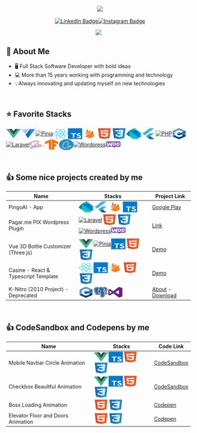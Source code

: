 <p id="header" align="center">
  <img src="https://media.giphy.com/media/M9gbBd9nbDrOTu1Mqx/giphy.gif" width="100"/>
</p>

<p id="buttons" align="center">
  <a href="https://www.linkedin.com/in/marcos-gomes-neto/"><img src="https://img.shields.io/badge/LinkedIn-blue?style=for-the-badge&logo=linkedin&logoColor=white" alt="LinkedIn Badge"/></a><a href="https://www.instagram.com/mgn.stack/"><img src="https://img.shields.io/badge/Instagram-E4405F?style=for-the-badge&logo=instagram&logoColor=white" alt="Instagram Badge"/></a>
</p>

<p align="center">
<img height="180em" src="http://github-profile-summary-cards.vercel.app/api/cards/profile-details?username=marcosgomesneto&theme=github_dark"/>
</p>

## 📖 About Me

- 🖥 Full Stack Software Developer with bold ideas
- 💻 More than 15 years working with programming and technology
- 💡Always innovating and updating myself on new technologies

<br>

## ⭐ Favorite Stacks

<a href="https://vuejs.org/" rel="nofollow" ><img align="center" alt="VueJS" height="30" width="40" src="https://raw.githubusercontent.com/devicons/devicon/master/icons/vuejs/vuejs-original.svg" style="max-width: 100%;"></a><a href="https://vuetifyjs.com/" rel="nofollow" ><img align="center" alt="VueJS" height="30" width="40" src="https://raw.githubusercontent.com/devicons/devicon/master/icons/vuetify/vuetify-original.svg" style="max-width: 100%;"></a><a href="https://pinia.vuejs.org/" rel="nofollow" ><img align="center" alt="Pinia" height="30" width="40" src="https://pinia.vuejs.org/logo.svg" style="max-width: 100%;"></a><a href="https://react.dev/" rel="nofollow" ><img align="center" alt="ReactJS" height="30" width="40" src="https://raw.githubusercontent.com/devicons/devicon/master/icons/react/react-original.svg" style="max-width: 100%;"></a><a href="https://www.typescriptlang.org/" rel="nofollow" ><img align="center" alt="TypeScript" height="30" width="40" src="https://raw.githubusercontent.com/devicons/devicon/master/icons/typescript/typescript-original.svg" style="max-width: 100%;"></a><a href="https://firebase.google.com/" rel="nofollow"><img align="center" alt="Firebase" height="30" width="40" src="https://raw.githubusercontent.com/devicons/devicon/master/icons/firebase/firebase-plain.svg"></a><a href="https://pt.wikipedia.org/wiki/HTML5" rel="nofollow"><img align="center" alt="HTML5" height="30" width="40" src="https://raw.githubusercontent.com/devicons/devicon/master/icons/html5/html5-original.svg"></a><a href="https://pt.wikipedia.org/wiki/CSS3" rel="nofollow"><img align="center" alt="CSS3" height="30" width="40" src="https://raw.githubusercontent.com/devicons/devicon/master/icons/css3/css3-original.svg"></a><a href="https://dart.dev/" rel="nofollow"><img align="center" alt="Dart" height="30" width="40" src="https://raw.githubusercontent.com/devicons/devicon/master/icons/dart/dart-original.svg" style="max-width: 100%;"></a><a href="https://flutter.dev/" rel="nofollow"><img align="center" alt="Flutter" height="30" width="40" src="https://raw.githubusercontent.com/devicons/devicon/master/icons/flutter/flutter-original.svg" style="max-width: 100%;"></a><a href="https://www.php.net/" rel="nofollow"><img align="center" alt="PHP" height="30" width="40" src="https://www.php.net/images/logos/new-php-logo.svg" style="max-width: 100%;"></a><a href="https://cplusplus.com/" rel="nofollow"><img align="center" alt="C++" height="30" width="40" src="https://raw.githubusercontent.com/devicons/devicon/master/icons/cplusplus/cplusplus-original.svg" style="max-width: 100%;"></a><a href="https://laravel.com/" rel="nofollow"><img align="center" alt="Laravel" height="30" width="40" src="https://laravel.com/img/logomark.min.svg" style="max-width: 100%;"></a><a href="https://sass-lang.com/" rel="nofollow"><img align="center" alt="SASS" height="30" width="40" src="https://raw.githubusercontent.com/devicons/devicon/master/icons/sass/sass-original.svg" style="max-width: 100%;"></a><a href="https://www.tensorflow.org/" rel="nofollow"><img align="center" alt="TensorFlow" height="30" width="40" src="https://raw.githubusercontent.com/devicons/devicon/master/icons/tensorflow/tensorflow-original.svg" style="max-width: 100%;"></a><a href="https://yarnpkg.com/" rel="nofollow"><img align="center" alt="Yarn" height="30" width="40" src="https://raw.githubusercontent.com/devicons/devicon/master/icons/yarn/yarn-original.svg" style="max-width: 100%;"></a><a href="https://wordpress.org/" rel="nofollow"><img align="center" alt="Wordpress" height="30" width="40" src="https://upload.wikimedia.org/wikipedia/commons/0/09/Wordpress-Logo.svg" style="max-width: 100%;"></a><a href="https://woocommerce.com/" rel="nofollow"><img align="center" alt="Woocommerce" height="30" width="40" src="https://raw.githubusercontent.com/devicons/devicon/master/icons/woocommerce/woocommerce-original.svg" style="max-width: 100%;"></a>

<br>

## 👍 Some nice projects created by me

|Name|Stacks|Project Link|
|---|---|---|
|PingoAI - App|<a href="https://dart.dev/" rel="nofollow"><img align="center" alt="Dart" height="30" width="40" src="https://raw.githubusercontent.com/devicons/devicon/master/icons/dart/dart-original.svg" style="max-width: 100%;"></a><a href="https://flutter.dev/" rel="nofollow"><img align="center" alt="Flutter" height="30" width="40" src="https://raw.githubusercontent.com/devicons/devicon/master/icons/flutter/flutter-original.svg" style="max-width: 100%;"></a><a href="https://firebase.google.com/" rel="nofollow"><img align="center" alt="Firebase" height="30" width="40" src="https://raw.githubusercontent.com/devicons/devicon/master/icons/firebase/firebase-plain.svg"></a><a href="https://www.typescriptlang.org/" rel="nofollow" ><img align="center" alt="TypeScript" height="30" width="40" src="https://raw.githubusercontent.com/devicons/devicon/master/icons/typescript/typescript-original.svg" style="max-width: 100%;"></a>|[Google Play](https://play.google.com/store/apps/details?id=io.infixs.pingoai)|
|Pagar.me PIX Wordpress Plugin|<a href="https://www.php.net/" rel="nofollow"><img align="center" alt="Laravel" height="30" width="40" src="https://www.php.net/images/logos/new-php-logo.svg" style="max-width: 100%;"></a><a href="https://pt.wikipedia.org/wiki/HTML5" rel="nofollow"><img align="center" alt="HTML5" height="30" width="40" src="https://raw.githubusercontent.com/devicons/devicon/master/icons/html5/html5-original.svg"></a><a href="https://pt.wikipedia.org/wiki/CSS3" rel="nofollow"><img align="center" alt="CSS3" height="30" width="40" src="https://raw.githubusercontent.com/devicons/devicon/master/icons/css3/css3-original.svg"></a><a href="https://wordpress.org/" rel="nofollow"><img align="center" alt="Wordpress" height="30" width="40" src="https://upload.wikimedia.org/wikipedia/commons/0/09/Wordpress-Logo.svg" style="max-width: 100%;"></a><a href="https://woocommerce.com/" rel="nofollow"><img align="center" alt="Woocommerce" height="30" width="40" src="https://raw.githubusercontent.com/devicons/devicon/master/icons/woocommerce/woocommerce-original.svg" style="max-width: 100%;"></a>|[Link](https://wordpress.org/plugins/wc-pagarme-pix-payment/)|
|Vue 3D Bottle Customizer (Three.js)|<a href="https://vuejs.org/" rel="nofollow" ><img align="center" alt="VueJS" height="30" width="40" src="https://raw.githubusercontent.com/devicons/devicon/master/icons/vuejs/vuejs-original.svg" style="max-width: 100%;"></a><a href="https://pinia.vuejs.org/" rel="nofollow" ><img align="center" alt="Pinia" height="30" width="40" src="https://pinia.vuejs.org/logo.svg" style="max-width: 100%;"></a><a href="https://www.typescriptlang.org/" rel="nofollow" ><img align="center" alt="TypeScript" height="30" width="40" src="https://raw.githubusercontent.com/devicons/devicon/master/icons/typescript/typescript-original.svg" style="max-width: 100%;"></a><a href="https://pt.wikipedia.org/wiki/HTML5" rel="nofollow"><img align="center" alt="HTML5" height="30" width="40" src="https://raw.githubusercontent.com/devicons/devicon/master/icons/html5/html5-original.svg"></a><a href="https://pt.wikipedia.org/wiki/CSS3" rel="nofollow"><img align="center" alt="CSS3" height="30" width="40" src="https://raw.githubusercontent.com/devicons/devicon/master/icons/css3/css3-original.svg"></a>|[Demo](https://nykax-customize.web.app/)|
|Casine - React & Typescript Template|<a href="https://react.dev/" rel="nofollow" ><img align="center" alt="ReactJS" height="30" width="40" src="https://raw.githubusercontent.com/devicons/devicon/master/icons/react/react-original.svg" style="max-width: 100%;"></a><a href="https://www.typescriptlang.org/" rel="nofollow" ><img align="center" alt="TypeScript" height="30" width="40" src="https://raw.githubusercontent.com/devicons/devicon/master/icons/typescript/typescript-original.svg" style="max-width: 100%;"></a><a href="https://firebase.google.com/" rel="nofollow"><img align="center" alt="Firebase" height="30" width="40" src="https://raw.githubusercontent.com/devicons/devicon/master/icons/firebase/firebase-plain.svg"></a><a href="https://pt.wikipedia.org/wiki/HTML5" rel="nofollow"><img align="center" alt="HTML5" height="30" width="40" src="https://raw.githubusercontent.com/devicons/devicon/master/icons/html5/html5-original.svg"></a><a href="https://pt.wikipedia.org/wiki/CSS3" rel="nofollow"><img align="center" alt="CSS3" height="30" width="40" src="https://raw.githubusercontent.com/devicons/devicon/master/icons/css3/css3-original.svg"></a>|[Demo](https://demos.infixs.io/casine-analytics-casino-admin-dashboard/landing)|
|K-Nitro (2010 Project) - Deprecated|<a href="https://cplusplus.com/" rel="nofollow"><img align="center" alt="C++" height="30" width="40" src="https://raw.githubusercontent.com/devicons/devicon/master/icons/cplusplus/cplusplus-original.svg" style="max-width: 100%;"></a><a href="https://www.postgresql.org/" rel="nofollow"><img align="center" alt="PostgreSQL" height="30" width="40" src="https://raw.githubusercontent.com/devicons/devicon/master/icons/postgresql/postgresql-original.svg" style="max-width: 100%;"></a><a href="https://visualstudio.microsoft.com/" rel="nofollow"><img align="center" alt="Visual Studio" height="30" width="40" src="https://raw.githubusercontent.com/devicons/devicon/master/icons/visualstudio/visualstudio-plain.svg" style="max-width: 100%;"></a>|[About](https://www.techtudo.com.br/tudo-sobre/k-nitro-net-5-1/) - [Download](https://k-lite-nitro.softonic.com.br/)|

<br>

## 👍 CodeSandbox and Codepens by me

|Name|Stacks|Code Link|
|---|---|---|
|Mobile Navbar Circle Animation|<a href="https://vuejs.org/" rel="nofollow" ><img align="center" alt="VueJS" height="30" width="40" src="https://raw.githubusercontent.com/devicons/devicon/master/icons/vuejs/vuejs-original.svg" style="max-width: 100%;"></a><a href="https://www.typescriptlang.org/" rel="nofollow" ><img align="center" alt="TypeScript" height="30" width="40" src="https://raw.githubusercontent.com/devicons/devicon/master/icons/typescript/typescript-original.svg" style="max-width: 100%;"></a><a href="https://pt.wikipedia.org/wiki/HTML5" rel="nofollow"><img align="center" alt="HTML5" height="30" width="40" src="https://raw.githubusercontent.com/devicons/devicon/master/icons/html5/html5-original.svg"></a><a href="https://pt.wikipedia.org/wiki/CSS3" rel="nofollow"><img align="center" alt="CSS3" height="30" width="40" src="https://raw.githubusercontent.com/devicons/devicon/master/icons/css3/css3-original.svg"></a>|[CodeSandbox](https://codesandbox.io/p/sandbox/mobile-navbar-animation-with-vue-router-g8ghwf)|
|Checkbox Beaultful Animation|<a href="https://vuejs.org/" rel="nofollow" ><img align="center" alt="VueJS" height="30" width="40" src="https://raw.githubusercontent.com/devicons/devicon/master/icons/vuejs/vuejs-original.svg" style="max-width: 100%;"></a><a href="https://www.typescriptlang.org/" rel="nofollow" ><img align="center" alt="TypeScript" height="30" width="40" src="https://raw.githubusercontent.com/devicons/devicon/master/icons/typescript/typescript-original.svg" style="max-width: 100%;"></a><a href="https://pt.wikipedia.org/wiki/HTML5" rel="nofollow"><img align="center" alt="HTML5" height="30" width="40" src="https://raw.githubusercontent.com/devicons/devicon/master/icons/html5/html5-original.svg"></a><a href="https://pt.wikipedia.org/wiki/CSS3" rel="nofollow"><img align="center" alt="CSS3" height="30" width="40" src="https://raw.githubusercontent.com/devicons/devicon/master/icons/css3/css3-original.svg"></a>|[CodeSandbox](https://codesandbox.io/p/sandbox/vue-checkbox-animation-by-marcos-g-xgr8hr)|
|Boss Loading Animation|<a href="https://pt.wikipedia.org/wiki/HTML5" rel="nofollow"><img align="center" alt="HTML5" height="30" width="40" src="https://raw.githubusercontent.com/devicons/devicon/master/icons/html5/html5-original.svg"></a><a href="https://pt.wikipedia.org/wiki/CSS3" rel="nofollow"><img align="center" alt="CSS3" height="30" width="40" src="https://raw.githubusercontent.com/devicons/devicon/master/icons/css3/css3-original.svg"></a>|[Codepen](https://codepen.io/marcosgn/pen/vYGKeNN)|
|Elevator Floor and Doors Animation|<a href="https://pt.wikipedia.org/wiki/HTML5" rel="nofollow"><img align="center" alt="HTML5" height="30" width="40" src="https://raw.githubusercontent.com/devicons/devicon/master/icons/html5/html5-original.svg"></a><a href="https://pt.wikipedia.org/wiki/CSS3" rel="nofollow"><img align="center" alt="CSS3" height="30" width="40" src="https://raw.githubusercontent.com/devicons/devicon/master/icons/css3/css3-original.svg"></a>|[Codepen](https://codepen.io/marcosgn/pen/eYQorvY)|
